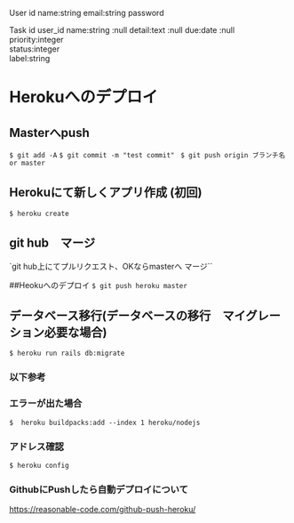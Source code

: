 User
  id
  name:string
  email:string
  password


Task
  id
  user_id
  name:string  :null
  detail:text  :null
  due:date  :null
  priority:integer  
  status:integer   
  label:string   



# Herokuへのデプロイ


## Masterへpush
`$ git add -A`
`$ git commit -m "test commit" `
`$ git push origin ブランチ名or master `

## Herokuにて新しくアプリ作成 (初回)
`$ heroku create `

## git hub　マージ
`git hub上にてプルリクエスト、OKならmasterへ
マージ``

##Heokuへのデプロイ
`$ git push heroku master `

## データベース移行(データベースの移行　マイグレーション必要な場合)
`$ heroku run rails db:migrate`

### 以下参考
### エラーが出た場合
`$  heroku buildpacks:add --index 1 heroku/nodejs`
### アドレス確認
`$ heroku config`
### GithubにPushしたら自動デプロイについて
https://reasonable-code.com/github-push-heroku/
